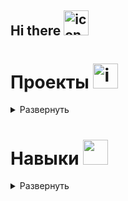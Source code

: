 ## Hi there <img src="https://github.com/goforbg/telegram-emoji-gifs/blob/master/wave.gif?raw=true" alt="icon of todo list" width="40" />
<!---
<div align="center">
<img src="https://github.com/Anmol-Baranwal/Cool-GIFs-For-GitHub/assets/74038190/7d484dc9-68a9-4ee6-a767-aea59035c12d" width="500">
<br><br>
</div>

<img src="https://www.animatedimages.org/data/media/562/animated-line-image-0184.gif" width="1920" />
-->

<!--- ------------------------------------------------------------------------------------------------- -->
<!--- -- Projects Section ----------------------------------------------------------------------------- -->
<!--- ------------------------------------------------------------------------------------------------- -->


# Проекты <img src="https://github.com/goforbg/telegram-emoji-gifs/blob/master/spider-crawl-folder.gif?raw=true" alt="icon of todo list" width="40" /> 

<details>
  <summary>Развернуть</summary>
 <br>

| Проекты | Развернутая Ссылка | Репозиторий | Технологический Стек и инструменты |
|:---------|:-------------:|:----------:|:-------------------|
| 1. Приложение Яндекс Маршруты | [вид, веб-сайт](https://qa-routes.praktikum-services.ru/) | [вид](https://github.com/Versaria/Yandeks-Marshruty/) | `MindMap` `Тест-анализ` `Тест-дизайн` `Чек-листы` `Тест-кейсы` `Баг-репорты` | 
| 2. Приложение Яндекс Маршруты | [вид, сервер](https://514ccc39-4a8e-494e-a039-39d6fe495cef.serverhub.praktikum-services.ru) | [вид](https://) | `DevTools` `Charles Proxy` `Figma` `YouTrack` | 
| 3. Приложение Яндекс Метро | [вид, сборка](https://code.s3.yandex.net/qa/files/yandexmetro-android-v3.6.apk) | [вид](https://) | `Android Studio` `Сharles` `Figma` `YouTrack` | 
| 4. Приложение Яндекс Прилавок | [вид, сервер](https://f6c2e99a-3fc1-4f28-9cc1-2f8e73557ce2.serverhub.praktikum-services.ru") | [вид](https://) | `REST` `HTTP` `JSON` `Postman` `cURL` `SOAP` `XML` `XSD` `SOAP` `WSDL` `Black` `White` `Gray Box` | 
| 5. Приложение Яндекс Самокат | [вид](https://) | [вид](https://) | `-` | 

</details>

<!--- ------------------------------------------------------------------------------------------------- -->
<!--- -- Skills Section ------------------------------------------------------------------------------- -->
<!--- ------------------------------------------------------------------------------------------------- -->

# Навыки <img src='https://user-images.githubusercontent.com/74038190/206662607-d9e7591e-bbf9-42f9-9386-29efc927bc16.gif' width="40"> 

<details>
  <summary>Развернуть</summary>
 <br> 

| Категория        | Навыки        |
|-----------------|---------------|
| Фреймворки | `Selenide` `JUnit` `Jenkins` `Selenium WebDriver` `Pytest` `Pytest` `PyCharm` |
| Языки | `Java` `Python` |
| Стиль и Фреймворки | `HTML` `CSS` `JSON` `XML` `XSD` |
| База данных | `SQL` |
| Услуги и инструменты | `GitHub` `Git` |
| Управления проектами | `Test IT` `YouTrack` `Яндекс Трекер` |
| IDE и окружающая среда | `Android Studio` `IntelliJ IDEA` `REST Assured` `Maven` `Selenium WebDriver` |
| Инструменты отладки | `Charles Proxy` `DevTools` |
| API - интерфейсы | `Postman` `Charles Proxy` `apiDoc` `Swagger` `XPath` |
| Инструменты проектирования | `Figma` `MindMap` |
| Обучение | - |

</details>
<!---
<details>
  <summary>Развернуть</summary>
 <br>
</details> 
-->


<!--
# Projects <img src="https://user-images.githubusercontent.com/74038190/221857969-f37e1717-1470-4fe4-abb5-88b334cf64ea.png" alt="icon of todo list" width="40" />

**Versaria/Versaria** is a ✨ _special_ ✨ repository because its `README.md` (this file) appears on your GitHub profile.

Here are some ideas to get you started:

- 🔭 I’m currently working on ...
- 🌱 I’m currently learning ...
- 👯 I’m looking to collaborate on ...
- 🤔 I’m looking for help with ...
- 💬 Ask me about ...
- 📫 How to reach me: ...
- 😄 Pronouns: ...
- ⚡ Fun fact: ...
-->
